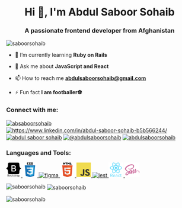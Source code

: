 <h1 align="center">Hi 👋, I'm Abdul Saboor Sohaib</h1>
<h3 align="center">A passionate frontend developer from Afghanistan</h3>

<p align="left"> <img src="https://komarev.com/ghpvc/?username=saboorsohaib&label=Profile%20views&color=0e75b6&style=flat" alt="saboorsohaib" /> </p>

- 🌱 I’m currently learning **Ruby on Rails**

- 💬 Ask me about **JavaScript and React**

- 📫 How to reach me **abdulsaboorsohaib@gmail.com**

- ⚡ Fun fact **I am footballer⚽**

<h3 align="left">Connect with me:</h3>
<p align="left">
<a href="https://twitter.com/absaboorsohaib" target="blank"><img align="center" src="https://raw.githubusercontent.com/rahuldkjain/github-profile-readme-generator/master/src/images/icons/Social/twitter.svg" alt="absaboorsohaib" height="30" width="40" /></a>
<a href="https://linkedin.com/in/https://www.linkedin.com/in/abdul-saboor-sohaib/" target="blank"><img align="center" src="https://raw.githubusercontent.com/rahuldkjain/github-profile-readme-generator/master/src/images/icons/Social/linked-in-alt.svg" alt="https://www.linkedin.com/in/abdul-saboor-sohaib-b5b566244/" height="30" width="40" /></a>
<a href="https://fb.com/abdul saboor sohaib" target="blank"><img align="center" src="https://raw.githubusercontent.com/rahuldkjain/github-profile-readme-generator/master/src/images/icons/Social/facebook.svg" alt="abdul saboor sohaib" height="30" width="40" /></a>
<a href="https://medium.com/@abdulsaboorsohaib" target="blank"><img align="center" src="https://raw.githubusercontent.com/rahuldkjain/github-profile-readme-generator/master/src/images/icons/Social/medium.svg" alt="@abdulsaboorsohaib" height="30" width="40" /></a>
<a href="https://www.leetcode.com/abdulsaboorsohaib" target="blank"><img align="center" src="https://raw.githubusercontent.com/rahuldkjain/github-profile-readme-generator/master/src/images/icons/Social/leet-code.svg" alt="abdulsaboorsohaib" height="30" width="40" /></a>
</p>

<h3 align="left">Languages and Tools:</h3>
<p align="left"> <a href="https://getbootstrap.com" target="_blank" rel="noreferrer"> <img src="https://raw.githubusercontent.com/devicons/devicon/master/icons/bootstrap/bootstrap-plain-wordmark.svg" alt="bootstrap" width="40" height="40"/> </a> <a href="https://www.w3schools.com/css/" target="_blank" rel="noreferrer"> <img src="https://raw.githubusercontent.com/devicons/devicon/master/icons/css3/css3-original-wordmark.svg" alt="css3" width="40" height="40"/> </a> <a href="https://www.figma.com/" target="_blank" rel="noreferrer"> <img src="https://www.vectorlogo.zone/logos/figma/figma-icon.svg" alt="figma" width="40" height="40"/> </a> <a href="https://www.w3.org/html/" target="_blank" rel="noreferrer"> <img src="https://raw.githubusercontent.com/devicons/devicon/master/icons/html5/html5-original-wordmark.svg" alt="html5" width="40" height="40"/> </a> <a href="https://developer.mozilla.org/en-US/docs/Web/JavaScript" target="_blank" rel="noreferrer"> <img src="https://raw.githubusercontent.com/devicons/devicon/master/icons/javascript/javascript-original.svg" alt="javascript" width="40" height="40"/> </a> <a href="https://jestjs.io" target="_blank" rel="noreferrer"> <img src="https://www.vectorlogo.zone/logos/jestjsio/jestjsio-icon.svg" alt="jest" width="40" height="40"/> </a> <a href="https://reactjs.org/" target="_blank" rel="noreferrer"> <img src="https://raw.githubusercontent.com/devicons/devicon/master/icons/react/react-original-wordmark.svg" alt="react" width="40" height="40"/> </a> <a href="https://sass-lang.com" target="_blank" rel="noreferrer"> <img src="https://raw.githubusercontent.com/devicons/devicon/master/icons/sass/sass-original.svg" alt="sass" width="40" height="40"/> </a> </p>

<p><img align="left" src="https://github-readme-stats.vercel.app/api/top-langs?username=saboorsohaib&show_icons=true&locale=en&layout=compact" alt="saboorsohaib" /></p>

<p>&nbsp;<img align="center" src="https://github-readme-stats.vercel.app/api?username=saboorsohaib&show_icons=true&locale=en" alt="saboorsohaib" /></p>

<p><img align="center" src="https://github-readme-streak-stats.herokuapp.com/?user=saboorsohaib&" alt="saboorsohaib" /></p>
